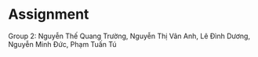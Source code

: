 # Assignment
Group 2: Nguyễn Thế Quang Trường, Nguyễn Thị Vân Anh, Lê Đình Dương, Nguyễn Minh Đức, Phạm Tuấn Tú
